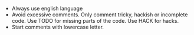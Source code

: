 - Always use english language
- Avoid excessive comments. Only comment tricky, hackish or incomplete code. Use TODO for missing parts of the code. Use HACK for hacks.
- Start comments with lowercase letter.